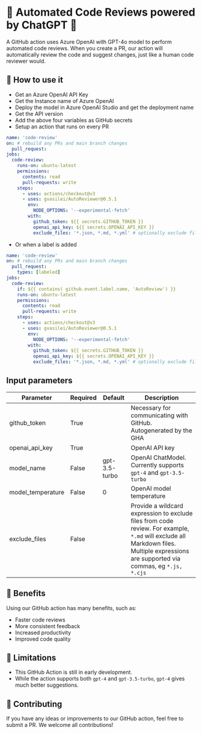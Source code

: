 # 🤖 Automated Code Reviews powered by ChatGPT 🤖

A GitHub action uses Azure OpenAI with GPT-4o model to perform automated code reviews. When you create a PR, our action will automatically review the code and suggest changes, just like a human code reviewer would.

## 🚀 How to use it

- Get an Azure OpenAI API Key
- Get the Instance name of Azure OpenAI
- Deploy the model in Azure OpenAI Studio and get the deployment name
- Get the API version
- Add the above four variables as GitHub secrets
- Setup an action that runs on every PR

```YAML
name: 'code-review'
on: # rebuild any PRs and main branch changes
  pull_request:
jobs:
  code-review:
    runs-on: ubuntu-latest
    permissions:
      contents: read
      pull-requests: write
    steps:
      - uses: actions/checkout@v3
      - uses: gvasilei/AutoReviewer@0.5.1
        env:
          NODE_OPTIONS: '--experimental-fetch'
        with:
          github_token: ${{ secrets.GITHUB_TOKEN }}
          openai_api_key: ${{ secrets.OPENAI_API_KEY }}
          exclude_files: '*.json, *.md, *.yml' # optionally exclude files based on a wildcard expression. 
```

- Or when a label is added

```YAML
name: 'code-review'
on: # rebuild any PRs and main branch changes
  pull_request:
    types: [labeled]
jobs:
  code-review:
    if: ${{ contains( github.event.label.name, 'AutoReview') }}
    runs-on: ubuntu-latest
    permissions:
      contents: read
      pull-requests: write
    steps:
      - uses: actions/checkout@v3
      - uses: gvasilei/AutoReviewer@0.5.1
        env:
          NODE_OPTIONS: '--experimental-fetch'
        with:
          github_token: ${{ secrets.GITHUB_TOKEN }}
          openai_api_key: ${{ secrets.OPENAI_API_KEY }}
          exclude_files: '*.json, *.md, *.yml' # optionally exclude files based on a wildcard expression. 
```

## Input parameters

| **Parameter**     | **Required** | **Default**   | **Description**                                                                                                                                                                         |
|-------------------|--------------|---------------|-----------------------------------------------------------------------------------------------------------------------------------------------------------------------------------------|
| github_token      | True         |               | Necessary for communicating with GitHub. Autogenerated by the GHA                                                                                                                       |
| openai_api_key    | True         |               | OpenAI API key                                                                                                                                                                          |
| model_name        | False        | gpt-3.5-turbo | OpenAI ChatModel. Currently supports `gpt-4` and `gpt-3.5-turbo`                                                                                                                        |
| model_temperature | False        | 0             | OpenAI model temperature                                                                                                                                                                |
| exclude_files     | False        |               | Provide a wildcard expression to exclude files from code review.  For example, `*.md` will exclude all Markdown files. Multiple  expressions are supported via commas, eg `*.js, *.cjs` |

## 🎉 Benefits

Using our GitHub action has many benefits, such as:

- Faster code reviews
- More consistent feedback
- Increased productivity
- Improved code quality

## 🤞 Limitations

- This GitHub Action is still in early development.
- While the action supports both `gpt-4` and `gpt-3.5-turbo`, `gpt-4` gives much better suggestions.

## 🙌 Contributing

If you have any ideas or improvements to our GitHub action, feel free to submit a PR. We welcome all contributions!
